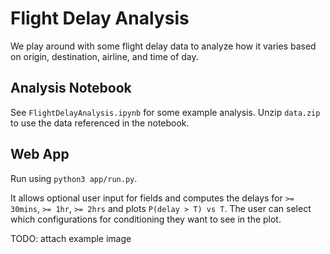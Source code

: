 # Flight Delay Analysis
We play around with some flight delay data to analyze how it varies based on origin, destination, airline, and time of day.

## Analysis Notebook
See `FlightDelayAnalysis.ipynb` for some example analysis. Unzip `data.zip` to use the data referenced in the notebook.

## Web App
Run using `python3 app/run.py`. 

It allows optional user input for fields and computes the delays for `>= 30mins`, `>= 1hr`, `>= 2hrs` and plots `P(delay > T) vs T`.
The user can select which configurations for conditioning they want to see in the plot.

TODO: attach example image
